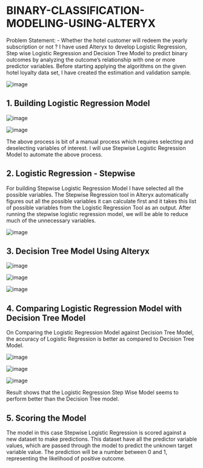 # BINARY-CLASSIFICATION-MODELING-USING-ALTERYX
Problem Statement: - 
Whether the hotel customer will redeem the yearly subscription or not ?
I have used Alteryx to develop Logistic Regression, Step wise Logistic Regression and Decision Tree Model to predict binary outcomes by analyzing the outcome’s relationship with one or more predictor variables.
Before starting applying the algorithms on the given hotel loyalty data set, I have created the estimation and validation sample.

![image](https://user-images.githubusercontent.com/16829371/33813030-7897217c-ddef-11e7-8cde-b1ec7244405c.png)

## 1.	Building Logistic Regression Model

![image](https://user-images.githubusercontent.com/16829371/33813053-aa0e787c-ddef-11e7-9b9d-b8423f2efecd.png)

![image](https://user-images.githubusercontent.com/16829371/33813054-ad4ac86a-ddef-11e7-8971-d15fda724e52.png)

The above process is bit of a manual process which requires selecting and deselecting variables of interest. 
I will use Stepwise Logistic Regression Model to automate the above process.

## 2.	Logistic Regression - Stepwise
For building Stepwise Logistic Regression Model I have selected all the possible variables. The Stepwise Regression tool in Alteryx automatically figures out all the possible variables it can calculate first and it takes this list of possible variables from the Logistic Regression Tool as an output.
After running the stepwise logistic regression model, we will be able to reduce much of the unnecessary variables.

![image](https://user-images.githubusercontent.com/16829371/33813138-13d112ba-ddf0-11e7-852b-a31289e6e4a7.png)

## 3.	Decision Tree Model Using Alteryx

![image](https://user-images.githubusercontent.com/16829371/33813103-f372a394-ddef-11e7-876a-ef0a60d17b7e.png)
 
![image](https://user-images.githubusercontent.com/16829371/33813088-e3a2d84e-ddef-11e7-810c-b879f34b628c.png)

![image](https://user-images.githubusercontent.com/16829371/33813091-e72ca828-ddef-11e7-8407-0014a0f7b745.png)


## 4.	Comparing Logistic Regression Model with Decision Tree Model
On Comparing the Logistic Regression Model against Decision Tree Model, the accuracy of Logistic Regression is better as compared to Decision Tree Model.

![image](https://user-images.githubusercontent.com/16829371/33813205-64167d28-ddf0-11e7-91e3-9d6be6526a98.png)

![image](https://user-images.githubusercontent.com/16829371/33813209-6975a3b6-ddf0-11e7-9345-9e23259d8bb8.png)

![image](https://user-images.githubusercontent.com/16829371/33813212-6eff56b0-ddf0-11e7-8ab0-8fb94ec7c47c.png)

Result shows that the Logistic Regression Step Wise Model seems to perform better than the Decision Tree model.

## 5.	Scoring the Model
The model in this case Stepwise Logistic Regression is scored against a new dataset to make predictions. This dataset have all the predictor variable values, which are passed through the model to predict the unknown target variable value. The prediction will be a number between 0 and 1, representing the likelihood of positive outcome.

